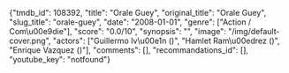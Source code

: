 {"tmdb_id": 108392, "title": "Orale Guey", "original_title": "Orale Guey", "slug_title": "orale-guey", "date": "2008-01-01", "genre": ["Action / Com\u00e9die"], "score": "0.0/10", "synopsis": "", "image": "/img/default-cover.png", "actors": ["Guillermo Iv\u00e1n ()", "Hamlet Ram\u00edrez ()", "Enrique Vazquez ()"], "comments": [], "recommandations_id": [], "youtube_key": "notfound"}